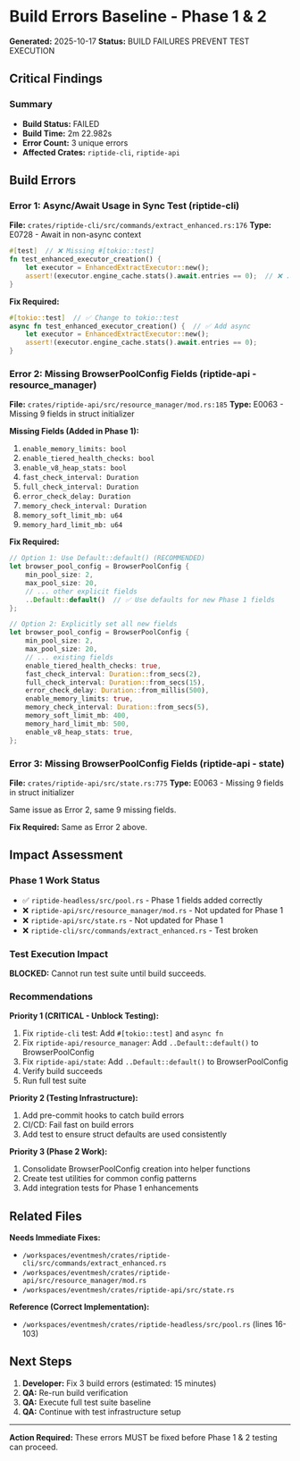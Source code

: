 # Build Errors Baseline - Phase 1 & 2

**Generated:** 2025-10-17
**Status:** BUILD FAILURES PREVENT TEST EXECUTION

## Critical Findings

### Summary
- **Build Status:** FAILED
- **Build Time:** 2m 22.982s
- **Error Count:** 3 unique errors
- **Affected Crates:** `riptide-cli`, `riptide-api`

## Build Errors

### Error 1: Async/Await Usage in Sync Test (riptide-cli)
**File:** `crates/riptide-cli/src/commands/extract_enhanced.rs:176`
**Type:** E0728 - Await in non-async context

```rust
#[test]  // ❌ Missing #[tokio::test]
fn test_enhanced_executor_creation() {
    let executor = EnhancedExtractExecutor::new();
    assert!(executor.engine_cache.stats().await.entries == 0);  // ❌ .await in sync fn
}
```

**Fix Required:**
```rust
#[tokio::test]  // ✅ Change to tokio::test
async fn test_enhanced_executor_creation() {  // ✅ Add async
    let executor = EnhancedExtractExecutor::new();
    assert!(executor.engine_cache.stats().await.entries == 0);
}
```

### Error 2: Missing BrowserPoolConfig Fields (riptide-api - resource_manager)
**File:** `crates/riptide-api/src/resource_manager/mod.rs:185`
**Type:** E0063 - Missing 9 fields in struct initializer

**Missing Fields (Added in Phase 1):**
1. `enable_memory_limits: bool`
2. `enable_tiered_health_checks: bool`
3. `enable_v8_heap_stats: bool`
4. `fast_check_interval: Duration`
5. `full_check_interval: Duration`
6. `error_check_delay: Duration`
7. `memory_check_interval: Duration`
8. `memory_soft_limit_mb: u64`
9. `memory_hard_limit_mb: u64`

**Fix Required:**
```rust
// Option 1: Use Default::default() (RECOMMENDED)
let browser_pool_config = BrowserPoolConfig {
    min_pool_size: 2,
    max_pool_size: 20,
    // ... other explicit fields
    ..Default::default()  // ✅ Use defaults for new Phase 1 fields
};

// Option 2: Explicitly set all new fields
let browser_pool_config = BrowserPoolConfig {
    min_pool_size: 2,
    max_pool_size: 20,
    // ... existing fields
    enable_tiered_health_checks: true,
    fast_check_interval: Duration::from_secs(2),
    full_check_interval: Duration::from_secs(15),
    error_check_delay: Duration::from_millis(500),
    enable_memory_limits: true,
    memory_check_interval: Duration::from_secs(5),
    memory_soft_limit_mb: 400,
    memory_hard_limit_mb: 500,
    enable_v8_heap_stats: true,
};
```

### Error 3: Missing BrowserPoolConfig Fields (riptide-api - state)
**File:** `crates/riptide-api/src/state.rs:775`
**Type:** E0063 - Missing 9 fields in struct initializer

Same issue as Error 2, same 9 missing fields.

**Fix Required:** Same as Error 2 above.

## Impact Assessment

### Phase 1 Work Status
- ✅ `riptide-headless/src/pool.rs` - Phase 1 fields added correctly
- ❌ `riptide-api/src/resource_manager/mod.rs` - Not updated for Phase 1
- ❌ `riptide-api/src/state.rs` - Not updated for Phase 1
- ❌ `riptide-cli/src/commands/extract_enhanced.rs` - Test broken

### Test Execution Impact
**BLOCKED:** Cannot run test suite until build succeeds.

### Recommendations

**Priority 1 (CRITICAL - Unblock Testing):**
1. Fix `riptide-cli` test: Add `#[tokio::test]` and `async fn`
2. Fix `riptide-api/resource_manager`: Add `..Default::default()` to BrowserPoolConfig
3. Fix `riptide-api/state`: Add `..Default::default()` to BrowserPoolConfig
4. Verify build succeeds
5. Run full test suite

**Priority 2 (Testing Infrastructure):**
1. Add pre-commit hooks to catch build errors
2. CI/CD: Fail fast on build errors
3. Add test to ensure struct defaults are used consistently

**Priority 3 (Phase 2 Work):**
1. Consolidate BrowserPoolConfig creation into helper functions
2. Create test utilities for common config patterns
3. Add integration tests for Phase 1 enhancements

## Related Files

**Needs Immediate Fixes:**
- `/workspaces/eventmesh/crates/riptide-cli/src/commands/extract_enhanced.rs`
- `/workspaces/eventmesh/crates/riptide-api/src/resource_manager/mod.rs`
- `/workspaces/eventmesh/crates/riptide-api/src/state.rs`

**Reference (Correct Implementation):**
- `/workspaces/eventmesh/crates/riptide-headless/src/pool.rs` (lines 16-103)

## Next Steps

1. **Developer:** Fix 3 build errors (estimated: 15 minutes)
2. **QA:** Re-run build verification
3. **QA:** Execute full test suite baseline
4. **QA:** Continue with test infrastructure setup

---

**Action Required:** These errors MUST be fixed before Phase 1 & 2 testing can proceed.

